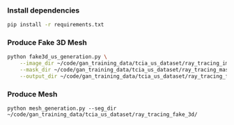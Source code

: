 ### Install dependencies

```bash
pip install -r requirements.txt
```

### Produce Fake 3D Mesh

```Bash
python fake3d_us_generation.py \
    --image_dir ~/code/gan_training_data/tcia_us_dataset/ray_tracing_images/ \
    --mask_dir ~/code/gan_training_data/tcia_us_dataset/ray_tracing_masks/ \
    --output_dir ~/code/gan_training_data/tcia_us_dataset/ray_tracing_fake_3d/
```

### Produce Mesh

```
python mesh_generation.py --seg_dir ~/code/gan_training_data/tcia_us_dataset/ray_tracing_fake_3d/
```